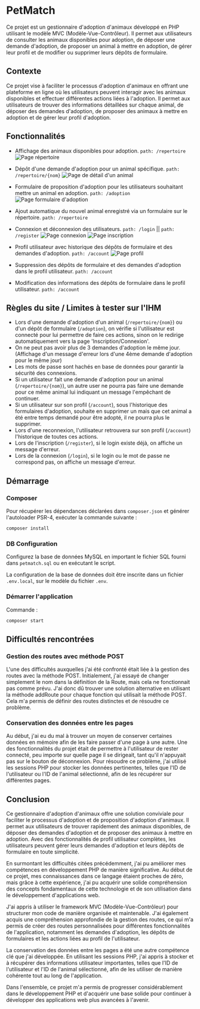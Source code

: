 # PetMatch

Ce projet est un gestionnaire d'adoption d'animaux développé en PHP utilisant le modèle MVC (Modèle-Vue-Contrôleur). Il permet aux utilisateurs de consulter les animaux disponibles pour adoption, de déposer une demande d'adoption, de proposer un animal à mettre en adoption, de gérer leur profil et de modifier ou supprimer leurs dépôts de formulaire.

## Contexte

Ce projet vise à faciliter le processus d'adoption d'animaux en offrant une plateforme en ligne où les utilisateurs peuvent interagir avec les animaux disponibles et effectuer différentes actions liées à l'adoption. Il permet aux utilisateurs de trouver des informations détaillées sur chaque animal, de déposer des demandes d'adoption, de proposer des animaux à mettre en adoption et de gérer leur profil d'adoption.

## Fonctionnalités

* Affichage des animaux disponibles pour adoption. `path: /repertoire` ![Page répertoire](https://raw.githubusercontent.com/s-kenza/PetMatchImages/main/Repertoire.PNG)

* Dépôt d'une demande d'adoption pour un animal spécifique. `path: /repertoire/{nom}` ![Page de détail d'un animal](https://raw.githubusercontent.com/s-kenza/PetMatchImages/main/Repertoire-nom.PNG)

* Formulaire de proposition d'adoption pour les utilisateurs souhaitant mettre un animal en adoption. `path: /adoption` ![Page formulaire d'adoption](https://raw.githubusercontent.com/s-kenza/PetMatchImages/main/Formulaire.PNG)

* Ajout automatique du nouvel animal enregistré via un formulaire sur le répertoire. `path: /repertoire`

* Connexion et déconnexion des utilisateurs. `path: /login` || `path: /register` ![Page connexion](https://raw.githubusercontent.com/s-kenza/PetMatchImages/main/Connexion.PNG) ![Page inscription](https://raw.githubusercontent.com/s-kenza/PetMatchImages/main/Inscription.PNG)

* Profil utilisateur avec historique des dépôts de formulaire et des demandes d'adoption. `path: /account` ![Page profil](https://raw.githubusercontent.com/s-kenza/PetMatchImages/main/Profil.PNG)

* Suppression des dépôts de formulaire et des demandes d'adoption dans le profil utilisateur. `path: /account`

* Modification des informations des dépôts de formulaire dans le profil utilisateur. `path: /account`

## Règles du site / Limites à tester sur l'IHM

* Lors d'une demande d'adoption d'un animal (`/repertoire/{nom}`) ou d'un dépôt de formulaire (`/adoption`), on vérifie si l'utilisateur est connecté pour lui permettre de faire ces actions, sinon on le redirige automatiquement vers la page 'Inscription/Connexion'.
* On ne peut pas avoir plus de 3 demandes d'adoption le même jour. (Affichage d'un message d'erreur lors d'une 4ème demande d'adoption pour le même jour)
* Les mots de passe sont hachés en base de données pour garantir la sécurité des connexions.
* Si un utilisateur fait une demande d'adoption pour un animal (`/repertoire/{nom}`), un autre user ne pourra pas faire une demande pour ce même animal lui indiquant un message l'empêchant de continuer.
* Si un utilisateur sur son profil (`/account`), sous l'historique des formulaires d'adoption, souhaite en supprimer un mais que cet animal a été entre temps demandé pour être adopté, il ne pourra plus le supprimer.
* Lors d'une reconnexion, l'utilisateur retrouvera sur son profil (`/account`) l'historique de toutes ces actions.
* Lors de l'inscription (`/register`), si le login existe déjà, on affiche un message d'erreur.
* Lors de la connexion (`/login`), si le login ou le mot de passe ne correspond pas, on affiche un message d'erreur.

## Démarrage

### Composer

Pour récupérer les dépendances déclarées dans `composer.json` et générer l'autoloader PSR-4, exécuter la commande suivante :

```bash
composer install
```

### DB Configuration

Configurez la base de données MySQL en important le fichier SQL fourni dans `petmatch.sql` ou en exécutant le script.

La configuration de la base de données doit être inscrite dans un fichier `.env.local`, sur le modèle du fichier `.env`.


### Démarrer l'application

Commande :

```bash
composer start
```

## Difficultés rencontrées

### Gestion des routes avec méthode POST

L'une des difficultés auxquelles j'ai été confronté était liée à la gestion des routes avec la méthode POST. Initialement, j'ai essayé de changer simplement le nom dans la définition de la Route, mais cela ne fonctionnait pas comme prévu. J'ai donc dû trouver une solution alternative en utilisant la méthode addRoute pour chaque fonction qui utilisait la méthode POST. Cela m'a permis de définir des routes distinctes et de résoudre ce problème.

### Conservation des données entre les pages

Au début, j'ai eu du mal à trouver un moyen de conserver certaines données en mémoire afin de les faire passer d'une page à une autre. Une des fonctionnalités du projet était de permettre à l'utilisateur de rester connecté, peu importe sur quelle page il se dirigeait, tant qu'il n'appuyait pas sur le bouton de déconnexion. Pour résoudre ce problème, j'ai utilisé les sessions PHP pour stocker les données pertinentes, telles que l'ID de l'utilisateur ou l'ID de l'animal sélectionné, afin de les récupérer sur différentes pages.


## Conclusion

Ce gestionnaire d'adoption d'animaux offre une solution conviviale pour faciliter le processus d'adoption et de proposition d'adoption d'animaux. Il permet aux utilisateurs de trouver rapidement des animaux disponibles, de déposer des demandes d'adoption et de proposer des animaux à mettre en adoption. Avec des fonctionnalités de profil utilisateur complètes, les utilisateurs peuvent gérer leurs demandes d'adoption et leurs dépôts de formulaire en toute simplicité.

En surmontant les difficultés citées précédemment, j'ai pu améliorer mes compétences en développement PHP de manière significative. Au début de ce projet, mes connaissances dans ce langage étaient proches de zéro, mais grâce à cette expérience, j'ai pu acquérir une solide compréhension des concepts fondamentaux de cette technologie et de son utilisation dans le développement d'applications web.

J'ai appris à utiliser le framework MVC (Modèle-Vue-Contrôleur) pour structurer mon code de manière organisée et maintenable. J'ai également acquis une compréhension approfondie de la gestion des routes, ce qui m'a permis de créer des routes personnalisées pour différentes fonctionnalités de l'application, notamment les demandes d'adoption, les dépôts de formulaires et les actions liées au profil de l'utilisateur.

La conservation des données entre les pages a été une autre compétence clé que j'ai développée. En utilisant les sessions PHP, j'ai appris à stocker et à récupérer des informations utilisateur importantes, telles que l'ID de l'utilisateur et l'ID de l'animal sélectionné, afin de les utiliser de manière cohérente tout au long de l'application.

Dans l'ensemble, ce projet m'a permis de progresser considérablement dans le développement PHP et d'acquérir une base solide pour continuer à développer des applications web plus avancées à l'avenir.
